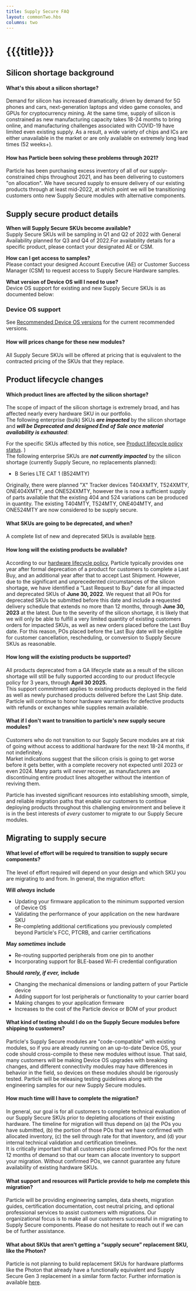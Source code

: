 ```yaml
---
title: Supply Secure FAQ
layout: commonTwo.hbs
columns: two
---
```


# {{{title}}}
## Silicon shortage background

#### What's this about a silicon shortage?
Demand for silicon has increased dramatically, driven by demand for 5G phones and cars, next-generation laptops and video game consoles, and GPUs for cryptocurrency mining. At the same time, supply of silicon is constrained as new manufacturing capacity takes 18-24 months to bring online, and manufacturing challenges associated with COVID-19 have limited even existing supply. As a result, a wide variety of chips and ICs are either unavailable in the market or are only available on extremely long lead times (52 weeks+).

#### How has Particle been solving these problems through 2021?
Particle has been purchasing excess inventory of all of our supply-constrained chips throughout 2021, and has been delivering to customers "on allocation". We have secured supply to ensure delivery of our existing products through at least mid-2022, at which point we will be transitioning customers onto new Supply Secure modules with alternative components.

## Supply secure product details

**When will Supply Secure SKUs become available?**  
Supply Secure SKUs will be sampling in Q1 and Q2 of 2022 with General Availability planned for Q3 and Q4 of 2022.For availability details for a specific product, please contact your designated AE or CSM.

**How can I get access to samples?**  
Please contact your designed Account Executive (AE) or Customer Success Manager (CSM) to request access to Supply Secure Hardware samples.

**What version of Device OS will I need to use?**  
Device OS support for existing and new Supply Secure SKUs is as documented below:  

### Device OS support  

See [Recommended Device OS versions](/reference/device-os/versions/) for the current recommended versions.

#### How will prices change for these new modules?
All Supply Secure SKUs will be offered at pricing that is equivalent to the contracted pricing of the SKUs that they replace.

## Product lifecycle changes

#### Which product lines are affected by the silicon shortage?
The scope of impact of the silicon shortage is extremely broad, and has affected nearly every hardware SKU in our portfolio.  
The following enterprise (bulk) SKUs _**are impacted**_ by the silicon shortage and _**will be Deprecated and designed End of Sale once material availability is exhausted**_:  

For the specific SKUs affected by this notice, see [Product lifecycle policy status](/reference/product-lifecycle/product-lifecycle-policy-status/).
)  
The following enterprise SKUs are _**not currently impacted**_ by the silicon shortage (currently Supply Secure, no replacements planned):  
   * B Series LTE CAT 1 (B524MTY)

Originally, there were planned "X" Tracker devices T404XMTY, T524XMTY, ONE404XMTY, and ONE524XMTY, however the is now a sufficient supply of parts available that the existing 404 and 524 variations can be produced in quantity. The existing T404MTY, T524MTY, ONE404MTY, and ONE524MTY are now considered to be supply secure.


#### What SKUs are going to be deprecated, and when?
A complete list of new and deprecated SKUs is available [here](/reference/product-lifecycle/notices/product-deprecation-notice-march-16-2022/).

#### How long will the existing products be available?
According to our [hardware lifecycle policy](/reference/product-lifecycle/product-lifecycle-policy-status/), Particle typically provides one year after formal deprecation of a product for customers to complete a Last Buy, and an additional year after that to accept Last Shipment. However, due to the significant and unprecedented circumstances of the silicon shortage, we have identified a “Last Request to Buy” date for all impacted and deprecated SKUs of **June 30, 2022**. We request that all POs for deprecated SKUs be submitted before this date and include a requested delivery schedule that extends no more than 12 months, through **June 30, 2023** at the latest. Due to the severity of the silicon shortage, it is likely that we will only be able to fulfill a very limited quantity of existing customers orders for impacted SKUs, as well as new orders placed before the Last Buy date. For this reason, POs placed before the Last Buy date will be eligible for customer cancellation, rescheduling, or conversion to Supply Secure SKUs as reasonable.

#### How long will the existing products be supported?
All products deprecated from a GA lifecycle state as a result of the silicon shortage will still be fully supported according to our product lifecycle policy for 3 years, through **April 30 2025\.**  
This support commitment applies to existing products deployed in the field as well as newly purchased products delivered before the Last Ship date. Particle will continue to honor hardware warranties for defective products with refunds or exchanges while supplies remain available.

#### What if I don't want to transition to particle's new supply secure modules?

Customers who do not transition to our Supply Secure modules are at risk of going without access to additional hardware for the next 18-24 months, if not indefinitely.  
Market indications suggest that the silicon crisis is going to get worse before it gets better, with a complete recovery not expected until 2023 or even 2024\. Many parts will _never_ recover, as manufacturers are discontinuing entire product lines altogether without the intention of reviving them.  

Particle has invested significant resources into establishing smooth, simple, and reliable migration paths that enable our customers to continue deploying products throughout this challenging environment and believe it is in the best interests of _every_ customer to migrate to our Supply Secure modules.

## Migrating to supply secure

#### What level of effort will be required to transition to supply secure components?

The level of effort required will depend on your design and which SKU you are migrating to and from. In general, the migration effort:  

**Will** _**always**_ **include**  
  - Updating your firmware application to the minimum supported version of Device OS  
  - Validating the performance of your application on the new hardware SKU  
  - Re-completing additional certifications you previously completed beyond Particle's FCC, PTCRB, and carrier certifications  

**May** _**sometimes**_ **include**  
  - Re-routing supported peripherals from one pin to another  
  - Incorporating support for BLE-based Wi-Fi credential configuration  

**Should** _**rarely, if ever,**_ **include**  
  - Changing the mechanical dimensions or landing pattern of your Particle device  
  - Adding support for lost peripherals or functionality to your carrier board  
  - Making changes to your application firmware  
  - Increases to the cost of the Particle device or BOM of your product

#### What kind of testing should I do on the Supply Secure modules before shipping to customers?

Particle's Supply Secure modules are "code-compatible" with existing modules, so if you are already running on an up-to-date Device OS, your code should cross-compile to these new modules without issue. That said, many customers will be making Device OS upgrades with breaking changes, and different connectivity modules may have differences in behavior in the field, so devices on these modules should be rigorously tested. Particle will be releasing testing guidelines along with the engineering samples for our new Supply Secure modules.

#### How much time will I have to complete the migration?

In general, our goal is for all customers to complete technical evaluation of our Supply Secure SKUs prior to depleting allocations of their existing hardware. The timeline for migration will thus depend on (a) the POs you have submitted, (b) the portion of those POs that we have confirmed with allocated inventory, (c) the sell through rate for that inventory, and (d) your internal technical validation and certification timelines.  
It is critically important that all customers place confirmed POs for the next 12 months of demand so that our team can allocate inventory to support your migration. Without confirmed POs, we cannot guarantee any future availability of existing hardware SKUs.

#### What support and resources will Particle provide to help me complete this migration? 

Particle will be providing engineering samples, data sheets, migration guides, certification documentation, cost neutral pricing, and optional professional services to assist customers with migrations. Our organizational focus is to make all our customers successful in migrating to Supply Secure components. Please do not hesitate to reach out if we can be of further assistance.

#### What about SKUs that aren’t getting a “supply secure” replacement SKU, like the Photon?

Particle is not planning to build replacement SKUs for hardware platforms like the Photon that already have a functionally equivalent and Supply Secure Gen 3 replacement in a similar form factor. Further information is available [here](/reference/product-lifecycle/notices/product-deprecation-notice-march-16-2022/).
